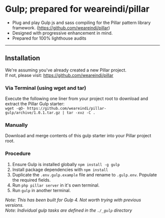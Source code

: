 # Gulp; prepared for weareindi/pillar

- Plug and play Gulp js and sass compiling for the Pillar pattern library framework. (https://github.com/weareindi/pillar)
- Designed with progressive enhancement in mind.
- Prepared for 100% lighthouse audits

---

## Installation
We're assuming you've already created a new Pillar project.   
If not, please visit: https://github.com/weareindi/pillar

### Via Terminal (using wget and tar)
Execute the following one liner from your project root to download and extract the Pillar Gulp starter:   
`wget -qO- https://github.com/weareindi/pillar-gulp/archive/1.0.1.tar.gz | tar -xvz -C .`

### Manually
Download and merge contents of this gulp starter into your Pillar project root.

### Procedure
1. Ensure Gulp is installed globally `npm install -g gulp`
2. Install package dependencies with `npm install`
3. Duplicate the `.env.gulp.example` file and rename to `.gulp.env`. Populate the required fields.
4. Run `php pillar server` in it's own terminal.   
5. Run `gulp` in another terminal.   

_Note: This has been built for Gulp 4. Not worth trying with previous versions._   
_Note: Individual gulp tasks are defined in the `./_gulp` directory_
